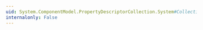 ```yaml
---
uid: System.ComponentModel.PropertyDescriptorCollection.System#Collections#IDictionary#GetEnumerator
internalonly: False
---
```

